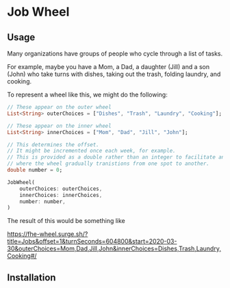 # Job Wheel

## Usage

Many organizations have groups of people who cycle through a list of tasks.

For example, maybe you have a Mom, a Dad, a daughter (Jill) and a son (John) who take turns with dishes, taking out the trash, folding laundry, and cooking.

To represent a wheel like this, we might do the following:

```dart
// These appear on the outer wheel
List<String> outerChoices = ["Dishes", "Trash", "Laundry", "Cooking"];

// These appear on the inner wheel
List<String> innerChoices = ["Mom", "Dad", "Jill", "John"];

// This determines the offset.  
// It might be incremented once each week, for example.
// This is provided as a double rather than an integer to facilitate animations
// where the wheel gradually tranistions from one spot to another.
double number = 0;

JobWheel(
    outerChoices: outerChoices,
    innerChoices: innerChoices,
    number: number,
)
```

The result of this would be something like

<https://fhe-wheel.surge.sh/?title=Jobs&offset=1&turnSeconds=604800&start=2020-03-30&outerChoices=Mom,Dad,Jill,John&innerChoices=Dishes,Trash,Laundry,Cooking#/>

## Installation

